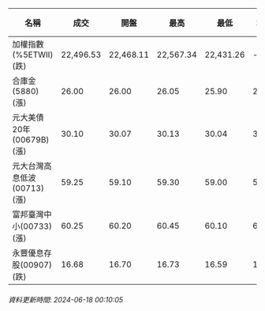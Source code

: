 | 名稱 | 成交 | 開盤 | 最高 | 最低 | 均價 | 成交金額(億) | 昨收 | 漲跌幅 | 漲跌 | 總量 | 昨量 | 振幅 |
| -------- | -------- | -------- | -------- |-------- | -------- | -------- |-------- |-------- |-------- | -------- | -------- |-------- |
|加權指數(%5ETWII) (跌)|22,496.53|22,468.11|22,567.34|22,431.26|-|4,426.97|22,504.72|0.04%|8.19|9,340,528|0|0.60%|
|合庫金(5880) (漲)|26.00|26.00|26.05|25.90|25.99|1.89|25.95|0.19%|0.05|7,273|7,879|0.58%|
|元大美債20年(00679B) (漲)|30.10|30.07|30.13|30.04|30.10|17.99|29.93|0.57%|0.17|59,757|79,082|0.30%|
|元大台灣高息低波(00713) (漲)|59.25|59.10|59.30|59.00|59.19|13.09|59.10|0.25%|0.15|22,117|14,308|0.51%|
|富邦臺灣中小(00733) (漲)|60.25|60.20|60.45|60.10|60.29|1.28|60.15|0.17%|0.10|2,118|2,711|0.58%|
|永豐優息存股(00907) (跌)|16.68|16.70|16.73|16.59|16.67|0.718|16.70|0.12%|0.02|4,308|3,365|0.84%|
###### 資料更新時間: 2024-06-18 00:10:05